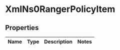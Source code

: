 
# XmlNs0RangerPolicyItem

## Properties
Name | Type | Description | Notes
------------ | ------------- | ------------- | -------------




